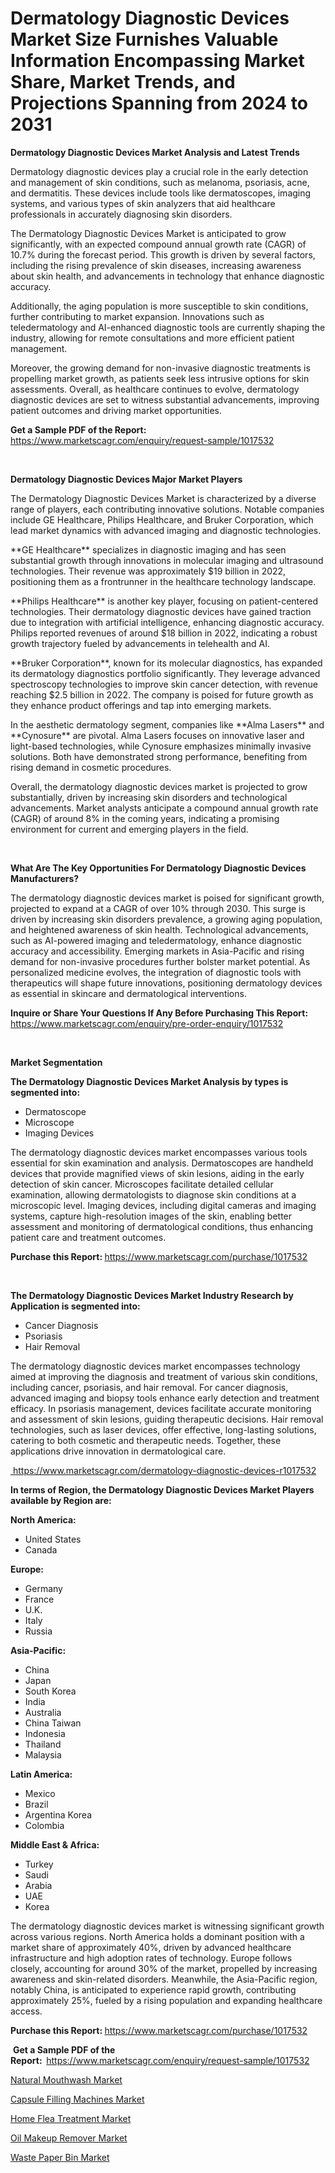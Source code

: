 <p><h1>Dermatology Diagnostic Devices Market Size Furnishes Valuable Information Encompassing Market Share, Market Trends, and Projections Spanning from 2024 to 2031</h1></p><p><strong>Dermatology Diagnostic Devices Market Analysis and Latest Trends</strong></p>
<p><p>Dermatology diagnostic devices play a crucial role in the early detection and management of skin conditions, such as melanoma, psoriasis, acne, and dermatitis. These devices include tools like dermatoscopes, imaging systems, and various types of skin analyzers that aid healthcare professionals in accurately diagnosing skin disorders.</p><p>The Dermatology Diagnostic Devices Market is anticipated to grow significantly, with an expected compound annual growth rate (CAGR) of 10.7% during the forecast period. This growth is driven by several factors, including the rising prevalence of skin diseases, increasing awareness about skin health, and advancements in technology that enhance diagnostic accuracy. </p><p>Additionally, the aging population is more susceptible to skin conditions, further contributing to market expansion. Innovations such as teledermatology and AI-enhanced diagnostic tools are currently shaping the industry, allowing for remote consultations and more efficient patient management. </p><p>Moreover, the growing demand for non-invasive diagnostic treatments is propelling market growth, as patients seek less intrusive options for skin assessments. Overall, as healthcare continues to evolve, dermatology diagnostic devices are set to witness substantial advancements, improving patient outcomes and driving market opportunities.</p></p>
<p><strong>Get a Sample PDF of the Report:&nbsp;</strong> <a href="https://www.marketscagr.com/enquiry/request-sample/1017532">https://www.marketscagr.com/enquiry/request-sample/1017532</a></p>
<p>&nbsp;</p>
<p><strong>Dermatology Diagnostic Devices Major Market Players</strong></p>
<p><p>The Dermatology Diagnostic Devices Market is characterized by a diverse range of players, each contributing innovative solutions. Notable companies include GE Healthcare, Philips Healthcare, and Bruker Corporation, which lead market dynamics with advanced imaging and diagnostic technologies. </p><p>**GE Healthcare** specializes in diagnostic imaging and has seen substantial growth through innovations in molecular imaging and ultrasound technologies. Their revenue was approximately $19 billion in 2022, positioning them as a frontrunner in the healthcare technology landscape.</p><p>**Philips Healthcare** is another key player, focusing on patient-centered technologies. Their dermatology diagnostic devices have gained traction due to integration with artificial intelligence, enhancing diagnostic accuracy. Philips reported revenues of around $18 billion in 2022, indicating a robust growth trajectory fueled by advancements in telehealth and AI.</p><p>**Bruker Corporation**, known for its molecular diagnostics, has expanded its dermatology diagnostics portfolio significantly. They leverage advanced spectroscopy technologies to improve skin cancer detection, with revenue reaching $2.5 billion in 2022. The company is poised for future growth as they enhance product offerings and tap into emerging markets.</p><p>In the aesthetic dermatology segment, companies like **Alma Lasers** and **Cynosure** are pivotal. Alma Lasers focuses on innovative laser and light-based technologies, while Cynosure emphasizes minimally invasive solutions. Both have demonstrated strong performance, benefiting from rising demand in cosmetic procedures.</p><p>Overall, the dermatology diagnostic devices market is projected to grow substantially, driven by increasing skin disorders and technological advancements. Market analysts anticipate a compound annual growth rate (CAGR) of around 8% in the coming years, indicating a promising environment for current and emerging players in the field.</p></p>
<p>&nbsp;</p>
<p><strong>What Are The Key Opportunities For Dermatology Diagnostic Devices Manufacturers?</strong></p>
<p><p>The dermatology diagnostic devices market is poised for significant growth, projected to expand at a CAGR of over 10% through 2030. This surge is driven by increasing skin disorders prevalence, a growing aging population, and heightened awareness of skin health. Technological advancements, such as AI-powered imaging and teledermatology, enhance diagnostic accuracy and accessibility. Emerging markets in Asia-Pacific and rising demand for non-invasive procedures further bolster market potential. As personalized medicine evolves, the integration of diagnostic tools with therapeutics will shape future innovations, positioning dermatology devices as essential in skincare and dermatological interventions.</p></p>
<p><strong>Inquire or Share Your Questions If Any Before Purchasing This Report:</strong> <a href="https://www.marketscagr.com/enquiry/pre-order-enquiry/1017532">https://www.marketscagr.com/enquiry/pre-order-enquiry/1017532</a></p>
<p>&nbsp;</p>
<p><strong>Market Segmentation</strong></p>
<p><strong>The Dermatology Diagnostic Devices Market Analysis by types is segmented into:</strong></p>
<p><ul><li>Dermatoscope</li><li>Microscope</li><li>Imaging Devices</li></ul></p>
<p><p>The dermatology diagnostic devices market encompasses various tools essential for skin examination and analysis. Dermatoscopes are handheld devices that provide magnified views of skin lesions, aiding in the early detection of skin cancer. Microscopes facilitate detailed cellular examination, allowing dermatologists to diagnose skin conditions at a microscopic level. Imaging devices, including digital cameras and imaging systems, capture high-resolution images of the skin, enabling better assessment and monitoring of dermatological conditions, thus enhancing patient care and treatment outcomes.</p></p>
<p><strong>Purchase this Report:&nbsp;</strong><a href="https://www.marketscagr.com/purchase/1017532">https://www.marketscagr.com/purchase/1017532</a></p>
<p>&nbsp;</p>
<p><strong>The Dermatology Diagnostic Devices Market Industry Research by Application is segmented into:</strong></p>
<p><ul><li>Cancer Diagnosis</li><li>Psoriasis</li><li>Hair Removal</li></ul></p>
<p><p>The dermatology diagnostic devices market encompasses technology aimed at improving the diagnosis and treatment of various skin conditions, including cancer, psoriasis, and hair removal. For cancer diagnosis, advanced imaging and biopsy tools enhance early detection and treatment efficacy. In psoriasis management, devices facilitate accurate monitoring and assessment of skin lesions, guiding therapeutic decisions. Hair removal technologies, such as laser devices, offer effective, long-lasting solutions, catering to both cosmetic and therapeutic needs. Together, these applications drive innovation in dermatological care.</p></p>
<p><a href="https://www.marketscagr.com/dermatology-diagnostic-devices-r1017532">&nbsp;https://www.marketscagr.com/dermatology-diagnostic-devices-r1017532</a></p>
<p><strong>In terms of Region, the Dermatology Diagnostic Devices Market Players available by Region are:</strong></p>
<p>
    <p> <strong> North America: </strong>
        <ul>
            <li>United States</li>
            <li>Canada</li>
        </ul>
        </p> 
    <p> <strong> Europe: </strong>
        <ul>
            <li>Germany</li>
            <li>France</li>
            <li>U.K.</li>
            <li>Italy</li>
            <li>Russia</li>
        </ul>
        </p> 
    <p> <strong> Asia-Pacific: </strong>
        <ul>
            <li>China</li>
            <li>Japan</li>
            <li>South Korea</li>
            <li>India</li>
            <li>Australia</li>
            <li>China Taiwan</li>
            <li>Indonesia</li>
            <li>Thailand</li>
            <li>Malaysia</li>
        </ul>
        </p> 
    <p> <strong> Latin America: </strong>
        <ul>
            <li>Mexico</li>
            <li>Brazil</li>
            <li>Argentina Korea</li>
            <li>Colombia</li>
        </ul>
        </p> 
    <p> <strong> Middle East & Africa: </strong>
        <ul>
            <li>Turkey</li>
            <li>Saudi</li>
            <li>Arabia</li>
            <li>UAE</li>
            <li>Korea</li>
        </ul>
    </p>
    </p>
<p><p>The dermatology diagnostic devices market is witnessing significant growth across various regions. North America holds a dominant position with a market share of approximately 40%, driven by advanced healthcare infrastructure and high adoption rates of technology. Europe follows closely, accounting for around 30% of the market, propelled by increasing awareness and skin-related disorders. Meanwhile, the Asia-Pacific region, notably China, is anticipated to experience rapid growth, contributing approximately 25%, fueled by a rising population and expanding healthcare access.</p></p>
<p><strong>Purchase this Report: </strong><a href="https://www.marketscagr.com/purchase/1017532">https://www.marketscagr.com/purchase/1017532</a></p>
<p>&nbsp;<strong>Get a Sample PDF of the Report:&nbsp;&nbsp;</strong><a href="https://www.marketscagr.com/enquiry/request-sample/1017532">https://www.marketscagr.com/enquiry/request-sample/1017532</a></p>
<p><strong></strong></p>
<p><p><a href="https://medium.com/@audieyost/the-natural-mouthwash-industry-analysis-report-offers-a-comprehensive-and-current-examination-of-d448184a67e8">Natural Mouthwash Market</a></p><p><a href="https://github.com/luckyshygirl/Market-Research-Report-List-6/blob/main/capsule-filling-machines-market.md">Capsule Filling Machines Market</a></p><p><a href="https://www.linkedin.com/pulse/emerging-market-trends-regional-analysis-home-flea-treatment-9pm4e?trackingId=LPFJCDSHTlukpfHEpgBCbg%3D%3D">Home Flea Treatment Market</a></p><p><a href="https://medium.com/@audieyost/what-innovations-are-shaping-the-oil-makeup-remover-market-855569b1370c">Oil Makeup Remover Market</a></p><p><a href="https://www.linkedin.com/pulse/how-regions-adapting-waste-paper-bin-market-global-trends-wtxve?trackingId=NEWVNR3xSe%2B70LNWuR6H0g%3D%3D">Waste Paper Bin Market</a></p></p>
